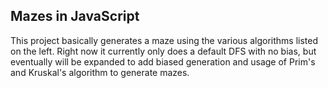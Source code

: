 ## Mazes in JavaScript

This project basically generates a maze using the various algorithms listed on the left. Right now it currently only does a default DFS with no bias, but eventually will be expanded to add biased generation and usage of Prim's and Kruskal's algorithm to generate mazes.
